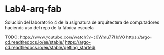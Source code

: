 # Lab4-arq-fab
Solución del laboratorio 4 de la asignatura de arquitectura de computadores haciendo uso del repo de la fábrica escuela


TODO: 
    https://www.youtube.com/watch?v=e6Wmu77HoV8
    https://argo-cd.readthedocs.io/en/stable/
    https://argo-cd.readthedocs.io/en/stable/getting_started/
        